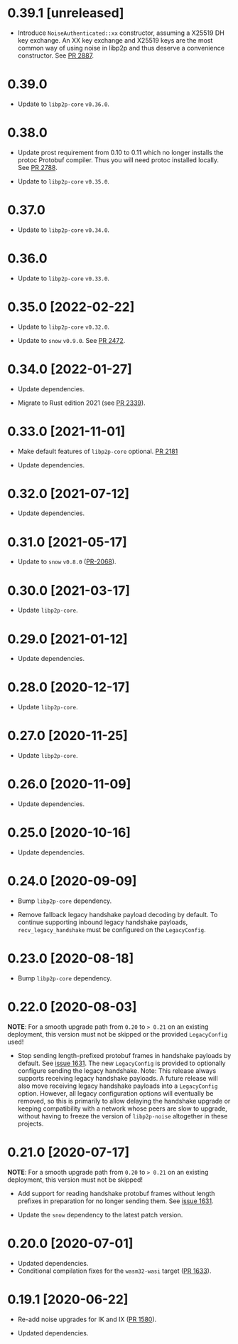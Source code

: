 # 0.39.1 [unreleased]

- Introduce `NoiseAuthenticated::xx` constructor, assuming a X25519 DH key exchange. An XX key exchange and X25519 keys
  are the most common way of using noise in libp2p and thus deserve a convenience constructor. See [PR 2887].

[PR 2887]: https://github.com/libp2p/rust-libp2p/pull/2887

# 0.39.0

- Update to `libp2p-core` `v0.36.0`.

# 0.38.0

- Update prost requirement from 0.10 to 0.11 which no longer installs the protoc Protobuf compiler.
  Thus you will need protoc installed locally. See [PR 2788].

- Update to `libp2p-core` `v0.35.0`.

[PR 2788]: https://github.com/libp2p/rust-libp2p/pull/2788

# 0.37.0

- Update to `libp2p-core` `v0.34.0`.

# 0.36.0

- Update to `libp2p-core` `v0.33.0`.

# 0.35.0 [2022-02-22]

- Update to `libp2p-core` `v0.32.0`.

- Update to `snow` `v0.9.0`. See [PR 2472].

[PR 2472]: https://github.com/libp2p/rust-libp2p/pull/2472

# 0.34.0 [2022-01-27]

- Update dependencies.

- Migrate to Rust edition 2021 (see [PR 2339]).

[PR 2339]: https://github.com/libp2p/rust-libp2p/pull/2339

# 0.33.0 [2021-11-01]

- Make default features of `libp2p-core` optional.
  [PR 2181](https://github.com/libp2p/rust-libp2p/pull/2181)

- Update dependencies.

# 0.32.0 [2021-07-12]

- Update dependencies.

# 0.31.0 [2021-05-17]

- Update to `snow` `v0.8.0` ([PR-2068]).

[PR-2068]: https://github.com/libp2p/rust-libp2p/pull/2068

# 0.30.0 [2021-03-17]

- Update `libp2p-core`.

# 0.29.0 [2021-01-12]

- Update dependencies.

# 0.28.0 [2020-12-17]

- Update `libp2p-core`.

# 0.27.0 [2020-11-25]

- Update `libp2p-core`.

# 0.26.0 [2020-11-09]

- Update dependencies.

# 0.25.0 [2020-10-16]

- Update dependencies.

# 0.24.0 [2020-09-09]

- Bump `libp2p-core` dependency.

- Remove fallback legacy handshake payload decoding by default.
To continue supporting inbound legacy handshake payloads,
`recv_legacy_handshake` must be configured on the `LegacyConfig`.

# 0.23.0 [2020-08-18]

- Bump `libp2p-core` dependency.

# 0.22.0 [2020-08-03]

**NOTE**: For a smooth upgrade path from `0.20` to `> 0.21`
on an existing deployment, this version must not be skipped
or the provided `LegacyConfig` used!

- Stop sending length-prefixed protobuf frames in handshake
payloads by default. See [issue 1631](https://github.com/libp2p/rust-libp2p/issues/1631).
The new `LegacyConfig` is provided to optionally
configure sending the legacy handshake. Note: This release
always supports receiving legacy handshake payloads. A future
release will also move receiving legacy handshake payloads
into a `LegacyConfig` option. However, all legacy configuration
options will eventually be removed, so this is primarily to allow
delaying the handshake upgrade or keeping compatibility with a network
whose peers are slow to upgrade, without having to freeze the
version of `libp2p-noise` altogether in these projects.

# 0.21.0 [2020-07-17]

**NOTE**: For a smooth upgrade path from `0.20` to `> 0.21`
on an existing deployment, this version must not be skipped!

- Add support for reading handshake protobuf frames without
length prefixes in preparation for no longer sending them.
See [issue 1631](https://github.com/libp2p/rust-libp2p/issues/1631).

- Update the `snow` dependency to the latest patch version.

# 0.20.0 [2020-07-01]

- Updated dependencies.
- Conditional compilation fixes for the `wasm32-wasi` target
  ([PR 1633](https://github.com/libp2p/rust-libp2p/pull/1633)).

# 0.19.1 [2020-06-22]

- Re-add noise upgrades for IK and IX
  ([PR 1580](https://github.com/libp2p/rust-libp2p/pull/1580)).

- Updated dependencies.

